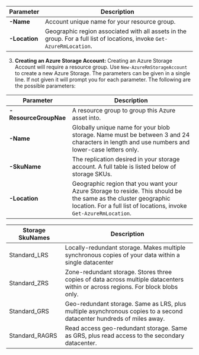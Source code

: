 | Parameter     | Description |
|---------------|----------------------------------|
| **-Name**     | Account unique name for your resource group.    |
| **-Location** | Geographic region associated with all assets in the group. For a full list of locations, invoke `Get-AzureRmLocation`. |

3.  **Creating an Azure Storage Account:** Creating an Azure Storage Account will require a resource group. Use `New-AzureRmStorageAccount` to create a new Azure Storage. The parameters can be given in a single line. If not given it will prompt you for each parameter. The following are the possible parameters:

| Parameter                             | Description                |
|---------------------------------------|----------------------------|
| **-ResourceGroupNae**                 | A resource group to group this Azure asset into.    |
| **-Name**                             | Globally unique name for your blob storage. Name must be between 3 and 24 characters in length and use numbers and lower-case letters only.     |
| **-SkuName**                          | The replication desired in your storage account. A full table is listed below of storage SKUs. |
| **-Location**                         | Geographic region that you want your Azure Storage to reside. This should be the same as the cluster geographic location. For a full list of locations, invoke `Get-AzureRmLocation`.     |

| Storage SkuNames       | Description       |
|--------------|-----------------|
| Standard_LRS          | Locally-redundant storage. Makes multiple synchronous copies of your data within a single datacenter      |
| Standard_ZRS          | Zone-redundant storage. Stores three copies of data across multiple datacenters within or across regions. For block blobs only. |
| Standard_GRS          | Geo-redundant storage. Same as LRS, plus multiple asynchronous copies to a second datacenter hundreds of miles away.   |
| Standard_RAGRS    | Read access geo-redundant storage. Same as GRS, plus read access to the secondary datacenter.  |
